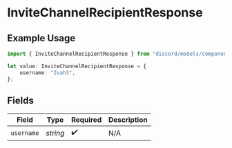 # InviteChannelRecipientResponse

## Example Usage

```typescript
import { InviteChannelRecipientResponse } from "discord/models/components";

let value: InviteChannelRecipientResponse = {
    username: "Ivah3",
};
```

## Fields

| Field              | Type               | Required           | Description        |
| ------------------ | ------------------ | ------------------ | ------------------ |
| `username`         | *string*           | :heavy_check_mark: | N/A                |